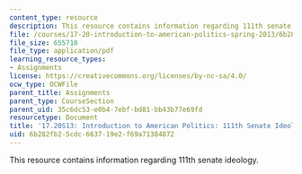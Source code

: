```yaml
---
content_type: resource
description: This resource contains information regarding 111th senate ideology.
file: /courses/17-20-introduction-to-american-politics-spring-2013/6b282fb25cdc663719e2f69a71384872_MIT17_20S13_IDLGY111TH_SEN.pdf
file_size: 655710
file_type: application/pdf
learning_resource_types:
- Assignments
license: https://creativecommons.org/licenses/by-nc-sa/4.0/
ocw_type: OCWFile
parent_title: Assignments
parent_type: CourseSection
parent_uid: 35c6dc53-e0b4-7ebf-bd81-bb43b77e69fd
resourcetype: Document
title: '17.20S13: Introduction to American Politics: 111th Senate Ideology'
uid: 6b282fb2-5cdc-6637-19e2-f69a71384872
---
```

This resource contains information regarding 111th senate ideology.